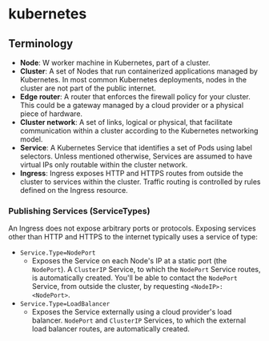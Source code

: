 # kubernetes 


## Terminology 

- **Node**: W worker machine in Kubernetes, part of a cluster. 
- **Cluster**: A set of Nodes that run containerized applications managed by Kubernetes. In most common Kubernetes deployments, nodes in the cluster are not part of the public internet.
- **Edge router**: A router that enforces the firewall policy for your cluster. This could be a gateway managed by a cloud provider or a physical piece of hardware.
- **Cluster network**: A set of links, logical or physical, that facilitate communication within a cluster according to the Kubernetes networking model.
- **Service**: A Kubernetes Service that identifies a set of Pods using label selectors. Unless mentioned otherwise, Services are assumed to have virtual IPs only routable within the cluster network.
- **Ingress**: Ingress exposes HTTP and HTTPS routes from outside the cluster to services within the cluster. Traffic routing is controlled by rules defined on the Ingress resource.


### Publishing Services (ServiceTypes)

An Ingress does not expose arbitrary ports or protocols. Exposing services other than HTTP and HTTPS to the internet typically uses a service of type:
- `Service.Type=NodePort`
  - Exposes the Service on each Node's IP at a static port (the `NodePort`). A `ClusterIP` Service, to which the `NodePort` Service routes, is automatically created. You'll be able to contact the `NodePort` Service, from outside the cluster, by requesting `<NodeIP>:<NodePort>`.
- `Service.Type=LoadBalancer`
  - Exposes the Service externally using a cloud provider's load balancer. `NodePort` and `ClusterIP` Services, to which the external load balancer routes, are automatically created.
